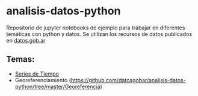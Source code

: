 # analisis-datos-python
Repositorio de jupyter notebooks de ejemplo para trabajar en diferentes temáticas con python y datos. Se utilizan los recursos de datos publicados en [datos.gob.ar](https://datos.gob.ar)

## Temas:

* [Series de Tiempo](https://github.com/datosgobar/analisis-datos-python/tree/master/Series-de-Tiempo)
* Georeferenciamiento (https://github.com/datosgobar/analisis-datos-python/tree/master/Georeferencia)